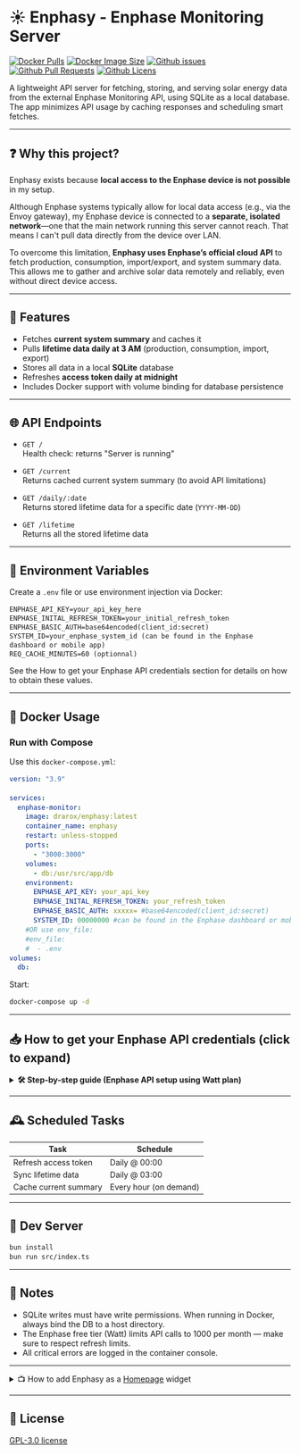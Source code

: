 # ☀️ Enphasy - Enphase Monitoring Server
[![Docker Pulls](https://badgen.net/docker/pulls/drarox/enphasy?icon=docker&label=pulls)](https://hub.docker.com/r/drarox/enphasy/)
[![Docker Image Size](https://badgen.net/docker/size/drarox/enphasy?icon=docker&label=image%20size)](https://hub.docker.com/r/drarox/enphasy/)
[![Github issues](https://img.shields.io/github/issues/drarox/enphasy?logo=github)](https://github.com/Drarox/Enphasy/issues)
[![Github Pull Requests](https://img.shields.io/github/issues-pr/drarox/enphasy?logo=github)](https://github.com/Drarox/Enphasy/pulls)
[![Github Licens](https://img.shields.io/github/license/drarox/enphasy)](https://github.com/Drarox/Enphasy/blob/master/LICENSE)

A lightweight API server for fetching, storing, and serving solar energy data from the external Enphase Monitoring API, using SQLite as a local database. The app minimizes API usage by caching responses and scheduling smart fetches.

---

## ❓ Why this project?

Enphasy exists because **local access to the Enphase device is not possible** in my setup.

Although Enphase systems typically allow for local data access (e.g., via the Envoy gateway), my Enphase device is connected to a **separate, isolated network**—one that the main network running this server cannot reach. That means I can't pull data directly from the device over LAN.

To overcome this limitation, **Enphasy uses Enphase’s official cloud API** to fetch production, consumption, import/export, and system summary data. This allows me to gather and archive solar data remotely and reliably, even without direct device access.

---

## 🚀 Features

- Fetches **current system summary** and caches it
- Pulls **lifetime data daily at 3 AM** (production, consumption, import, export)
- Stores all data in a local **SQLite** database
- Refreshes **access token daily at midnight**
- Includes Docker support with volume binding for database persistence

---

## 🌐 API Endpoints

- `GET /`  
  Health check: returns "Server is running"

- `GET /current`  
  Returns cached current system summary (to avoid API limitations)

- `GET /daily/:date`  
  Returns stored lifetime data for a specific date (`YYYY-MM-DD`)

- `GET /lifetime`  
  Returns all the stored lifetime data

---

## 🔐 Environment Variables

Create a `.env` file or use environment injection via Docker:

```env
ENPHASE_API_KEY=your_api_key_here
ENPHASE_INITAL_REFRESH_TOKEN=your_initial_refresh_token
ENPHASE_BASIC_AUTH=base64encoded(client_id:secret)
SYSTEM_ID=your_enphase_system_id (can be found in the Enphase dashboard or mobile app)
REQ_CACHE_MINUTES=60 (optionnal)
````

See the How to get your Enphase API credentials section for details on how to obtain these values.

---

## 🐳 Docker Usage

### Run with Compose

Use this `docker-compose.yml`:

```yaml
version: "3.9"

services:
  enphase-monitor:
    image: drarox/enphasy:latest
    container_name: enphasy
    restart: unless-stopped
    ports:
      - "3000:3000"
    volumes:
      - db:/usr/src/app/db
    environment:
      ENPHASE_API_KEY: your_api_key
      ENPHASE_INITAL_REFRESH_TOKEN: your_refresh_token
      ENPHASE_BASIC_AUTH: xxxxx= #base64encoded(client_id:secret)
      SYSTEM_ID: 00000000 #can be found in the Enphase dashboard or mobile app
    #OR use env_file:
    #env_file:
    #  - .env
volumes:
  db:
```

Start:

```bash
docker-compose up -d
```

---

## 📥 How to get your Enphase API credentials (click to expand)

<details>
<summary><strong>🛠️ Step-by-step guide (Enphase API setup using Watt plan)</strong></summary>

### ✅ Using the free tier from Enphase (plan named <kbd>Watt</kbd>)

---

#### 1. Create an Enphase Developer Account

Sign up for free at:

🔗 [https://developer-v4.enphase.com/signup](https://developer-v4.enphase.com/signup)

---

#### 2. Create a new app

* Go to the **Applications** tab.
* Click **Create Application**.
* Select the **Watt** free plan.
* Choose a name (e.g. `Enphasy`).
* Under **Access Control**, select **all the permissions**.

---

#### 3. Gather credentials

* Copy your **API Key** → Set as `ENPHASE_API_KEY` in your environment.
* Copy your **Client ID** and **Client Secret**.
* Create your `ENPHASE_BASIC_AUTH` value like this:

```bash
# Replace below with your actual client ID and secret
echo -n "your_client_id:your_client_secret" | base64
```

Use the result in your `.env` or `docker-compose.yml`:

```env
ENPHASE_BASIC_AUTH=<base64_encoded_credentials>
```

---

#### 4. Get the initial refresh token

You’ll only need this **once**—afterward, Enphasy will auto-refresh it.

##### 🔐 Authorize your app with an Enphase consumer account:

Take the **Authorization URL** and append the required redirect URI:

Just add `redirect_uri=https://api.enphaseenergy.com/oauth/redirect_uri` to the end of the URL:

```text
Base: https://api.enphaseenergy.com/oauth/authorize?response_type=code&client_id=YOUR_CLIENT_ID
Final: https://api.enphaseenergy.com/oauth/authorize?response_type=code&client_id=YOUR_CLIENT_ID&redirect_uri=https://api.enphaseenergy.com/oauth/redirect_uri
```

* Open the final URL in your browser (or share it with the Enphase account holder).
* Log in and authorize the app.
* You’ll see something like:

  > **Authorization code (XXX) is generated**

* Copy the code and paste it into the `curl` request below.
---

#### 5. Exchange the code for a refresh token

Make this `curl` request to retrieve your first token:

```bash
curl --location --request POST 'https://api.enphaseenergy.com/oauth/token?grant_type=authorization_code&redirect_uri=https://api.enphaseenergy.com/oauth/redirect_uri&code=XXX' \
--header 'Authorization: Basic XXXXXX='
```

* Replace the code `XXX` with the authorization code from the previous step.
* Replace the basic authorization header `XXXXXX=` with your `ENPHASE_BASIC_AUTH` value from earlier.

This will return a JSON like:

```json
{
  "refresh_token": "your-refresh-token",
  ...
}
```

---

#### 6. Add it to your environment

Set it in your `.env` or `docker-compose.yml`:

```env
ENPHASE_INITAL_REFRESH_TOKEN=your-refresh-token
```

---

🎉 You're done! Enphasy will now handle data syncing and token refreshing automatically.

---

📚 **Further Documentation:**

* [Quick Start Guide](https://developer-v4.enphase.com/docs/quickstart.html#step_1)
* [Full API Reference](https://developer-v4.enphase.com/docs.html)

</details>

---

## 🕰️ Scheduled Tasks

| Task                  | Schedule               |
| --------------------- |------------------------|
| Refresh access token  | Daily @ 00:00          |
| Sync lifetime data    | Daily @ 03:00          |
| Cache current summary | Every hour (on demand) |

---

## 🧪 Dev Server

```bash
bun install
bun run src/index.ts
```

---

## 📌 Notes

* SQLite writes must have write permissions. When running in Docker, always bind the DB to a host directory.
* The Enphase free tier (Watt) limits API calls to 1000 per month — make sure to respect refresh limits.
* All critical errors are logged in the container console.

---

<details>
<summary>📺 How to add Enphasy as a <a href="https://gethomepage.dev/" target="_blank">Homepage</a> widget</summary>

To show Enphasy data in your Homepage dashboard, you can use the built-in `customapi` widget. Below is an example configuration that shows:

- Real-time power data
- Lifetime energy metrics
- Yesterday's solar, consumption, import/export data

Add this block to your `homepage/config/services.yaml` file:

```yaml
    - Enphase Enlighten:
        icon: /img/enphase.png
        href: https://enlighten.enphaseenergy.com/web/
        description: Solar Power
        widgets:
          - type: customapi
            url: http://enphasy:3000/current
            method: GET
            mappings:
              - field: current_power
                label: Current Power
                format: number
                suffix: "W"
              - field: energy_today
                label: Energy Today
                format: number
                suffix: "Wh"
              - field: energy_lifetime
                label: Energy Lifetime
                format: number
                scale: 0.001
                suffix: "kWh"
          - type: customapi
            url: http://enphasy:3000/daily/yesterday
            method: GET
            mappings:
              - field: production
                label: Prod Yest
                format: number
                suffix: "Wh"
              - field: consumption
                label: Cons Yest
                format: number
                suffix: "Wh"
              - field: import
                label: Import Yest
                format: number
                suffix: "Wh"
              - field: export
                label: Export Yest
                format: number
                suffix: "Wh"
```

Preview:

![Enphasy widget](https://raw.githubusercontent.com/Drarox/Enphasy/master/img/homepage.png)
</details>

---

## 📃 License

[GPL-3.0 license](https://github.com/Drarox/Enphasy/blob/master/LICENSE)

